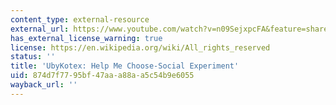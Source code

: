 ```yaml
---
content_type: external-resource
external_url: https://www.youtube.com/watch?v=n09SejxpcFA&feature=share&list=ULn09SejxpcFA
has_external_license_warning: true
license: https://en.wikipedia.org/wiki/All_rights_reserved
status: ''
title: 'UbyKotex: Help Me Choose-Social Experiment'
uid: 874d7f77-95bf-47aa-a88a-a5c54b9e6055
wayback_url: ''
---
```

